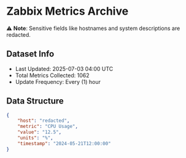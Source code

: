 # Zabbix Metrics Archive

⚠️ **Note**: Sensitive fields like hostnames and system descriptions are redacted.

## Dataset Info
- Last Updated: 2025-07-03 04:00 UTC
- Total Metrics Collected: 1062
- Update Frequency: Every (1) hour

## Data Structure
```json
{
    "host": "redacted",
    "metric": "CPU Usage",
    "value": "12.5",
    "units": "%",
    "timestamp": "2024-05-21T12:00:00"
}
```
